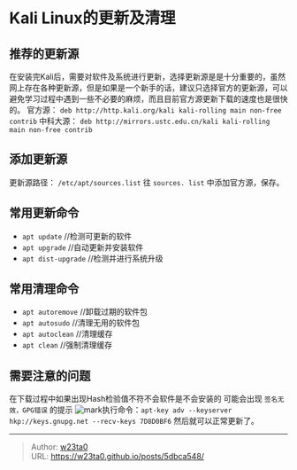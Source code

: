 # Kali Linux的更新及清理

## 推荐的更新源
在安装完Kali后，需要对软件及系统进行更新，选择更新源是是十分重要的，虽然网上存在各种更新源，但是如果是一个新手的话，建议只选择官方的更新源，可以避免学习过程中遇到一些不必要的麻烦，而且目前官方源更新下载的速度也是很快的。
官方源： `deb http://http.kali.org/kali kali-rolling main non-free contrib`
中科大源： `deb http://mirrors.ustc.edu.cn/kali kali-rolling main non-free contrib`

## 添加更新源
更新源路径： `/etc/apt/sources.list`
往 `sources. list` 中添加官方源，保存。

## 常用更新命令
- `apt update` //检测可更新的软件
- `apt upgrade` //自动更新并安装软件
- `apt dist-upgrade` //检测并进行系统升级

## 常用清理命令
- `apt autoremove` //卸载过期的软件包
- `apt autosudo` //清理无用的软件包
- `apt autoclean` //清理缓存
- `apt clean` //强制清理缓存

## 需要注意的问题
在下载过程中如果出现Hash检验值不符不会软件是不会安装的
可能会出现 `签名无效，GPG错误` 的提示
![mark](https://w23ta0-blog.oss-cn-hongkong.aliyuncs.com/blog/180424/76H7c2ecim.png?imageslim)执行命令：`apt-key adv --keyserver hkp://keys.gnupg.net --recv-keys 7D8D0BF6`
然后就可以正常更新了。

---

> Author: [w23ta0](https://github.com/w23ta0)  
> URL: https://w23ta0.github.io/posts/5dbca548/  

